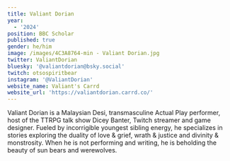 ```yaml
---
title: Valiant Dorian
year:
  - '2024'
position: BBC Scholar
published: true
gender: he/him
image: /images/4C3A8764-min - Valiant Dorian.jpg
twitter: ValiantDorian
bluesky: '@valiantdorian@bsky.social'
twitch: otsospiritbear
instagram: '@ValiantDorian'
website_name: Valiant's Carrd
website_url: 'https://valiantdorian.carrd.co/'
---
```


Valiant Dorian is a Malaysian Desi, transmasculine Actual Play performer, host of the TTRPG talk show Dicey Banter, Twitch streamer and game designer. Fueled by incorrigible youngest sibling energy, he specializes in stories exploring the duality of love & grief, wrath & justice and divinity & monstrosity. When he is not performing and writing, he is beholding the beauty of sun bears and werewolves.
